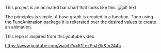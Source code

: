 This project is an animated bar chart that looks like this:
![alt text](https://github.com/benyaminbidabad/animated_graphs/blob/main/Output/Population%20Distribution.gif)

The principles is simple. A base graph is created in a function. Then using the FuncAnimation package it is reiterated over the desired values to create an animation.

This repo is inspired from this youtube video:

https://www.youtube.com/watch?v=K1LezPnJZtk&t=244s
